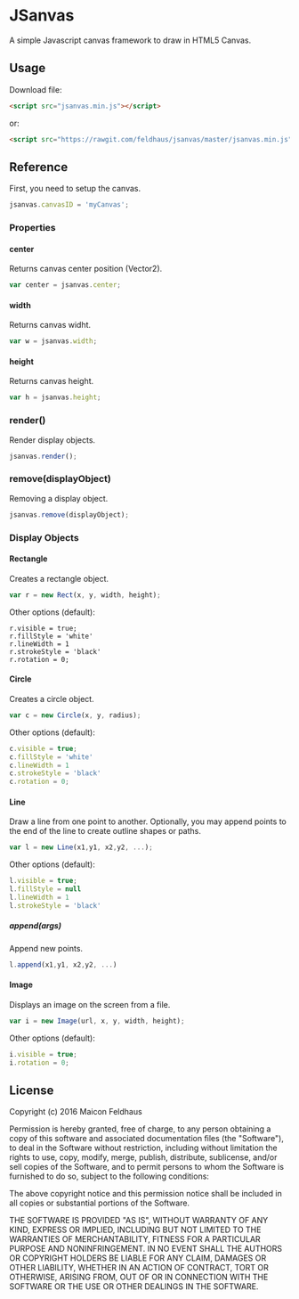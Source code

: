 # JSanvas
A simple Javascript canvas framework to draw in HTML5 Canvas.

## Usage
Download file:
```html
<script src="jsanvas.min.js"></script>
```
or:
```html
<script src="https://rawgit.com/feldhaus/jsanvas/master/jsanvas.min.js"></script>
```
## Reference
First, you need to setup the canvas.
```javascript
jsanvas.canvasID = 'myCanvas';
```

### Properties
#### center
Returns canvas center position (Vector2).
```javascript
var center = jsanvas.center;
```

#### width
Returns canvas widht.
```javascript
var w = jsanvas.width;
```

#### height
Returns canvas height.
```javascript
var h = jsanvas.height;
```

### render()
Render display objects.
```javascript
jsanvas.render();
```

### remove(displayObject)
Removing a display object.
```javascript
jsanvas.remove(displayObject);
```

### Display Objects
#### Rectangle
Creates a rectangle object.
```javascript
var r = new Rect(x, y, width, height);
```
Other options (default):
```
r.visible = true;
r.fillStyle = 'white'
r.lineWidth = 1
r.strokeStyle = 'black'
r.rotation = 0;
```

#### Circle
Creates a circle object.
```javascript
var c = new Circle(x, y, radius);
```
Other options (default):
```javascript
c.visible = true;
c.fillStyle = 'white'
c.lineWidth = 1
c.strokeStyle = 'black'
c.rotation = 0;
```

#### Line
Draw a line from one point to another. Optionally, you may append points to the end of the line to create outline shapes or paths.
```javascript
var l = new Line(x1,y1, x2,y2, ...);
```
Other options (default):
```javascript
l.visible = true;
l.fillStyle = null
l.lineWidth = 1
l.strokeStyle = 'black'
```

##### append(args)
Append new points.
```javascript
l.append(x1,y1, x2,y2, ...)
```

#### Image
Displays an image on the screen from a file.
```javascript
var i = new Image(url, x, y, width, height);
```
Other options (default):
```javascript
i.visible = true;
i.rotation = 0;
```

## License
Copyright (c) 2016 Maicon Feldhaus

Permission is hereby granted, free of charge, to any person obtaining a copy of this software and associated documentation files (the "Software"), to deal in the Software without restriction, including without limitation the rights to use, copy, modify, merge, publish, distribute, sublicense, and/or sell copies of the Software, and to permit persons to whom the Software is furnished to do so, subject to the following conditions:

The above copyright notice and this permission notice shall be included in all copies or substantial portions of the Software.

THE SOFTWARE IS PROVIDED "AS IS", WITHOUT WARRANTY OF ANY KIND, EXPRESS OR IMPLIED, INCLUDING BUT NOT LIMITED TO THE WARRANTIES OF MERCHANTABILITY, FITNESS FOR A PARTICULAR PURPOSE AND NONINFRINGEMENT. IN NO EVENT SHALL THE AUTHORS OR COPYRIGHT HOLDERS BE LIABLE FOR ANY CLAIM, DAMAGES OR OTHER LIABILITY, WHETHER IN AN ACTION OF CONTRACT, TORT OR OTHERWISE, ARISING FROM, OUT OF OR IN CONNECTION WITH THE SOFTWARE OR THE USE OR OTHER DEALINGS IN THE SOFTWARE.
